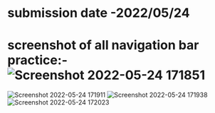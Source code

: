 # submission date -2022/05/24
# screenshot of all navigation bar practice:-![Screenshot 2022-05-24 171851](https://user-images.githubusercontent.com/101724961/170026099-eb419df8-33d2-40b1-81b6-77634bc15df6.png)
![Screenshot 2022-05-24 171911](https://user-images.githubusercontent.com/101724961/170026129-0534e984-4f15-4dfc-8ed2-81df2cd847d6.png)
![Screenshot 2022-05-24 171938](https://user-images.githubusercontent.com/101724961/170026137-93ff4c49-4952-4590-9417-73c0a3419370.png)
![Screenshot 2022-05-24 172023](https://user-images.githubusercontent.com/101724961/170026143-64aa1fc0-bfd7-419f-8011-bb1197f6b337.png)
